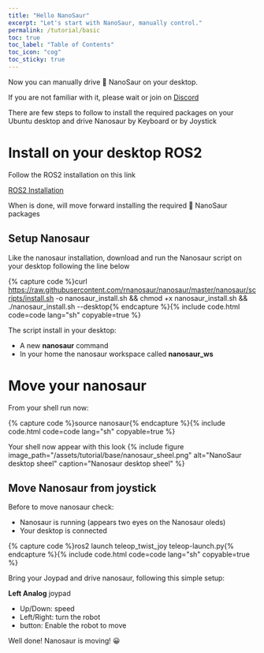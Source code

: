 ```yaml
---
title: "Hello NanoSaur"
excerpt: "Let's start with NanoSaur, manually control."
permalink: /tutorial/basic
toc: true
toc_label: "Table of Contents"
toc_icon: "cog"
toc_sticky: true
---
```


Now you can manually drive 🦕 NanoSaur on your desktop.

If you are not familiar with it, please wait or join on [Discord](https://discord.gg/NSrC52P5mw)

There are few steps to follow to install the required packages on your Ubuntu desktop and drive Nanosaur by Keyboard or by Joystick

# Install on your desktop ROS2

Follow the ROS2 installation on this link

[ROS2 Installation](https://docs.ros.org/en/foxy/Installation.html)

When is done, will move forward installing the required 🦕 NanoSaur packages

## Setup Nanosaur

Like the nanosaur installation, download and run the Nanosaur script on your desktop following the line below

{% capture code %}curl https://raw.githubusercontent.com/rnanosaur/nanosaur/master/nanosaur/scripts/install.sh -o nanosaur_install.sh && chmod +x nanosaur_install.sh && ./nanosaur_install.sh --desktop{% endcapture %}{% include code.html code=code lang="sh" copyable=true %}

The script install in your desktop:
 * A new **nanosaur** command
 * In your home the nanosaur workspace called **nanosaur_ws**

# Move your nanosaur

From your shell run now:

{% capture code %}source nanosaur{% endcapture %}{% include code.html code=code lang="sh" copyable=true %}

Your shell now appear with this look
{% include figure image_path="/assets/tutorial/base/nanosaur_sheel.png" alt="NanoSaur desktop sheel" caption="Nanosaur desktop sheel" %}

## Move Nanosaur from joystick

Before to move nanosaur check:
 * Nanosaur is running (appears two eyes on the Nanosaur oleds)
 * Your desktop is connected

{% capture code %}ros2 launch teleop_twist_joy teleop-launch.py{% endcapture %}{% include code.html code=code lang="sh" copyable=true %}

Bring your Joypad and drive nanosaur, following this simple setup:

**Left Analog** joypad
 * Up/Down: speed
 * Left/Right: turn the robot
 * button: Enable the robot to move

Well done! Nanosaur is moving! :grinning: